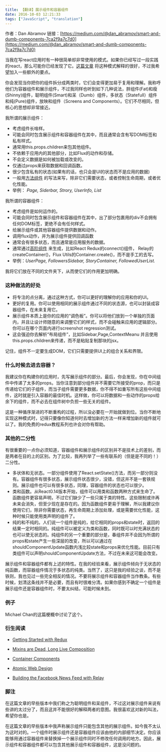 ```yaml
---
title: 【翻译】展示组件和容器组件
date: 2016-10-03 12:21:33
tags: ["JavaScript", "translation"]
---
```


作者：Dan Abramov
链接：[https://medium.com/@dan_abramov/smart-and-dumb-components-7ca2f9a7c7d0](https://medium.com/@dan_abramov/smart-and-dumb-components-7ca2f9a7c7d0)



当我在写react应用时有一种很简单却非常使用的模式。如果你已经写过一段实践的react，那么可能你已经发现了它。[这篇文章](https://medium.com/@learnreact/container-components-c0e67432e005#.hr23xqjul) 将这种模式解释的很好，不过我希望加入一些额外的要点。

你会发现当你把你的组件拆分成两类时，它们会变得更加易于复用和理解。我称呼他们为容器组件和展示组件，不过我同样也听到如下几种说法，胖组件(Fat)和瘦(Shinny)组件，聪明组件(Smart)和呆（Dumb）组件，多状态（Statefull）组件和纯(Pure)组件，放映和组件（Screens and Components）。它们不尽相同，但核心的思想却非常接近。

我所谓的展示组件：
- 考虑组件长啥样。
- 可能会同时包含展示组件和容器组件在其中，而且通常会含有写DOM标签和私有样式。
- 通常用this.props.children来包其他组件。
- 不依赖于应用内的其他部分，比如Flux的动作和存储。
- 不会定义数据是如何被加载或改变的。
- 仅通过props来获取数据和回调函数。
- 很少包含私有的状态(如果有的话，也只会是UI的状态而不是应用的数据)
- 一般用[方法组件](https://facebook.github.io/react/blog/2015/10/07/react-v0.14.html#stateless-functional-components) 的写法来写，除非它们需要状态，或者控制生命周期，或者优化性能。
- 举例： *Page, Siderbar, Strory, UserInfo, List*

我所谓的容器组件：

- 考虑组件是如何运作的。
- 可能会同时包含展示组件和容器组件在其中，出了部分包裹用的div不会拥有任何DOM标签，更绝不会有任何样式。
- 给展示组件或其他容器组件提供数据和动作。
- 调用flux动作，并为展示组件提供回调函数
- 通常会有很多状态，而且通常是应用服务的数据。
- 通常通过[高阶组件](https://medium.com/@dan_abramov/mixins-are-dead-long-live-higher-order-components-94a0d2f9e750#.tghakfcnl) 来生成，比如React Redux的connect()组件， Relay的createContainer()，Flux Utils的Container.create()，而不是手工的去写。
- 举例：*UserPage, FollowersSidebar, StoryContainer, FollowedUserList.*

我将它们放在不同的文件夹下，从而使它们的作用更加明确。

### 这种做法的好处

- 将专注的点分离，通过这种方式，你可以更好的理解你的应用和你的UI。
- 更好的复用。你可以使用相同的展示组件通过不同的状态源，也可以封装成容器组件，在未来复用它。
- 展示组件本质上是你的应用的“调色板”。你可以将他们放到一个单独的页面内，并且让设计师随意的来调整它们的样式，而不会碰触来应用的逻辑部分。你可以在哪个页面内进行screenshot regression测试。
- 这会强迫你去解析“布局组件”，比如Sidebar,Page,ContextMeanu 并且使用this.props.children来传递，而不是粘贴复制那块的jsx。

记住，组件不一定要生成DOM，它们只需要提供UI上的组合关系和界限。

### 什么时候去进去容器？

我建议你在构建你的应用时，先写展示组件的部分。最后，你会发现，你在中间组件中传递了太多的props。当你注意到部分组件并不需要它所接受的prop，而只是传递给它们的子组件，而当子组件需要更多数据，你不得不如重写所有这些中间组件，这时就是引入容器的最佳时机。这样做，你可以将数据和一些动作的props给余下的组件，而不必去在组件树中负担一些无关的组件。

这是一种循序渐进的不断重构的过程，所以没必要在一开始就做到位。当你不断地实现这种模式时，记得只要像你知道何时去增加新的方法一样来增加新的组件就可以了。我的免费的redux教程系列也许会对你有帮助。

### 其他的二分性

有很重要的一点你必须知道，容器组件和展示组件的区别并不是技术上的差别，而是两者在目的上的区别。为了比较，我再列举了一些有联系的（但是是不同的！）二分性。

- 多状体和无状态。一部分组件使用了React.setState()方法，而另一部分则没有。容器组件有很多状态，展示组件状态很少，没错，但这并不是一套铁规则。展示组件也可以有很多状态，同理，容器组件的状态也可以很少。
- 类和函数。从React0.14版本开始，组件可以用类和函数两种方式来生命了。函数组件更容易声明，不过它们缺少了一些只属于类的特性。这些限制或许再未来会消失，但至少现在是存在的。因为函数组件更易于理解，所以我建议你使用它们，除非你需要状态，再生命周期上添加处理，或是需要优化性能，这种时候只能使用类声明的组件了。
- 纯的和不纯的。人们说一个组件是纯的，给它相同的props和state时，返回的结果一定时相同的。纯组件可以被定义为类和函数，同时既可以时充满状态的也可以使无状态的。纯组件的另一个重要的部分是，春组件并不会因为所谓的props和state产生一些深层的改变，所以可以通过在shouldComponentUpdate函数内浅比较state和props来优化性能。目前只有类组件可以声明shouldComponentUpdate方法，不过在未来这可能会改变。

展示组件和容器组件都有上述的特性。在我的经验来看，展示组件倾向于无状态的纯函数，而容器组件情况于多状态的纯类。当然了，这只是我的经验之谈，而不是铁则，我也见过一些完全相反的情况。不要将展示组件和容器组件当作教条。有些时候，划清这条线并不是必要，而且有时很难分清。如果你感到不确定一个组件是展示组件还是容器组件时，不要太纠结，可能时候未到。

### 例子

Michael Chan的这篇梗概中讨论了这个。

### 衍生阅读

- [Getting Started with Redux](https://egghead.io/series/getting-started-with-redux)


- [Mixins are Dead, Long Live Composition](https://medium.com/@dan_abramov/mixins-are-dead-long-live-higher-order-components-94a0d2f9e750)


- [Container Components](https://medium.com/@learnreact/container-components-c0e67432e005)


- [Atomic Web Design](http://bradfrost.com/blog/post/atomic-web-design/)


- [Building the Facebook News Feed with Relay](http://facebook.github.io/react/blog/2015/03/19/building-the-facebook-news-feed-with-relay.html)

### 脚注

在这篇文章的早些版本中我们称之为聪明组件和呆组件，不过这对展示组件来说有些讲的太过分了，而且这并不能很好的解释两者的意图。我很喜欢这对新的叫法，希望你也是。

在这篇文章的早些版本中我声称展示组件只能包含其他的展示组件。如今我不太认为这时对的。一个组件时展示组件还是容器组件应该由他的内部细节决定。你应该能够用通过容器组件来替换掉一个展示组件同时不修改任何调用的地方。因此，展示组件和容器组件都可以包含其他展示组件和容器组件，这是没问题的。